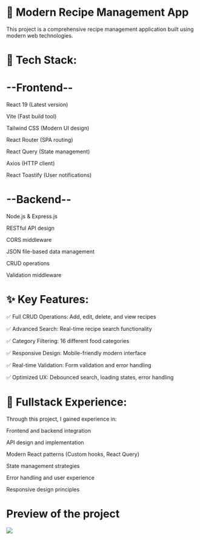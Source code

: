 # 🚀 Modern Recipe Management App
This project is a comprehensive recipe management application built using modern web technologies.

# 🔧 Tech Stack:
# --Frontend--

React 19 (Latest version)

Vite (Fast build tool)

Tailwind CSS (Modern UI design)

React Router (SPA routing)

React Query (State management)

Axios (HTTP client)

React Toastify (User notifications)

# --Backend--
Node.js & Express.js

RESTful API design

CORS middleware

JSON file-based data management

CRUD operations

Validation middleware

# ✨ Key Features:

✅ Full CRUD Operations: Add, edit, delete, and view recipes

✅ Advanced Search: Real-time recipe search functionality

✅ Category Filtering: 16 different food categories

✅ Responsive Design: Mobile-friendly modern interface

✅ Real-time Validation: Form validation and error handling

✅ Optimized UX: Debounced search, loading states, error handling


# 🔄 Fullstack Experience:

Through this project, I gained experience in:

Frontend and backend integration

API design and implementation

Modern React patterns (Custom hooks, React Query)

State management strategies

Error handling and user experience

Responsive design principles

# Preview of the project
![](RecipeApp.gif)
